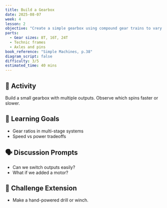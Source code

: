 ```yaml
---
title: Build a Gearbox
date: 2025-08-07
week: 4
lesson: 2
objective: "Create a simple gearbox using compound gear trains to vary speed and torque."
parts:
  - Gear sizes: 8T, 16T, 24T
  - Technic frames
  - Axles and pins
book_reference: "Simple Machines, p.38"
diagram_script: false
difficulty: 3/5
estimated_time: 40 mins
---
```


## 🧱 Activity

Build a small gearbox with multiple outputs. Observe which spins faster or slower.

## 🎯 Learning Goals
- Gear ratios in multi-stage systems
- Speed vs power tradeoffs

## 🗣️ Discussion Prompts
- Can we switch outputs easily?
- What if we added a motor?

## 🧪 Challenge Extension
- Make a hand-powered drill or winch.
